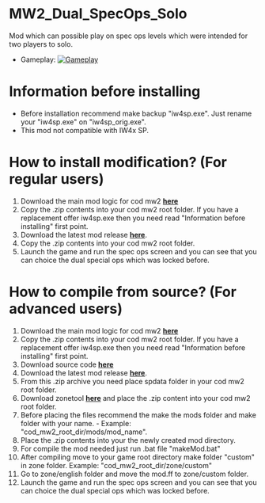 # MW2_Dual_SpecOps_Solo
Mod which can possible play on spec ops levels which were intended for two players to solo.

- Gameplay:
[![Gameplay](https://img.youtube.com/vi/NRm_tzjDF6U/maxresdefault.jpg)](https://youtu.be/gDmDQPY_f1I)

# Information before installing
* Before installation recommend make backup "iw4sp.exe". Just rename your "iw4sp.exe" on "iw4sp_orig.exe".
* This mod not compatible with IW4x SP.

# How to install modification? (For regular users)
1. Download the main mod logic for cod mw2 **[here](https://github.com/JerryALT/MW2_SP_mod_logic/releases/tag/v1.0.0)**
2. Copy the .zip contents into your cod mw2 root folder. If you have a replacement offer iw4sp.exe then you need read "Information before installing" first point.
3. Download the latest mod release **[here](https://github.com/JerryALT/MW2_Dual_SpecOps_Solo/releases/latest/)**.
4. Copy the .zip contents into your cod mw2 root folder.
5. Launch the game and run the spec ops screen and you can see that you can choice the dual special ops which was locked before.

# How to compile from source? (For advanced users)
1. Download the main mod logic for cod mw2 **[here](https://github.com/JerryALT/MW2_SP_mod_logic/releases/tag/v1.0.0)**
2. Copy the .zip contents into your cod mw2 root folder. If you have a replacement offer iw4sp.exe then you need read "Information before installing" first point.
3. Download source code **[here](https://github.com/JerryALT/MW2_Dual_SpecOps_Solo/releases/latest/)**
4. Download the latest mod release **[here](https://github.com/JerryALT/MW2_Dual_SpecOps_Solo/releases/latest/)**.
5. From this .zip archive you need place spdata folder in your cod mw2 root folder.
6. Download zonetool **[here](https://github.com/JerryALT/MW2_zonetool_sp/releases/tag/v1.0.0)** and place the .zip content into your cod mw2 root folder.
7. Before placing the files recommend the make the mods folder and make folder with your name. - Example: "cod_mw2_root_dir/mods/mod_name".
8. Place the .zip contents into your the newly created mod directory.
9. For compile the mod needed just run .bat file "makeMod.bat"
10. After compiling move to your game root directory make folder "custom" in zone folder. Example: "cod_mw2_root_dir/zone/custom"
11. Go to zone/english folder and move the mod.ff to zone/custom folder.
12. Launch the game and run the spec ops screen and you can see that you can choice the dual special ops which was locked before.
